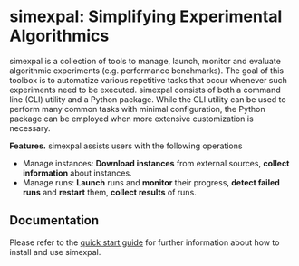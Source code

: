 # simexpal: Simplifying Experimental Algorithmics

simexpal is a collection of tools to manage, launch, monitor and evaluate algorithmic experiments
(e.g. performance benchmarks).
The goal of this toolbox is to automatize various repetitive tasks that occur whenever such experiments
need to be executed. simexpal consists of both a command line (CLI) utility and a Python package.
While the CLI utility can be used to perform many common tasks with minimal configuration,
the Python package can be employed when more extensive customization is necessary.

**Features.** simexpal assists users with the following operations
- Manage instances: **Download instances** from external sources, **collect information** about instances.
- Manage runs: **Launch** runs and **monitor** their progress, **detect failed runs** and **restart** them, **collect results** of runs.

<!-- Write about reproducibility issues -->

## Documentation

Please refer to the [quick start guide](https://simexpal.readthedocs.io/en/latest/quick_start.html) for further information about
how to install and use simexpal.

